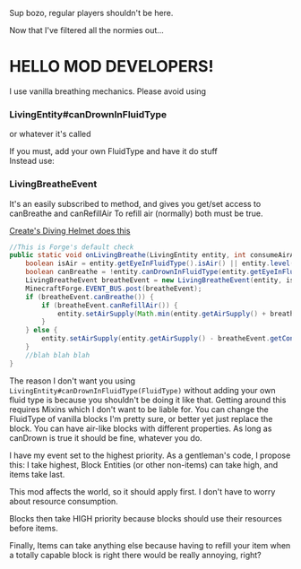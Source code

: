Sup bozo, regular players shouldn't be here.

Now that I've filtered all the normies out...

# HELLO MOD DEVELOPERS!

I use vanilla breathing mechanics. Please avoid using 
### LivingEntity#canDrownInFluidType
or whatever it's called

If you must, add your own FluidType and have it do stuff
<br/>
Instead use:
### LivingBreatheEvent

It's an easily subscribed to method, and gives you get/set access to canBreathe and canRefillAir
To refill air (normally) both must be true.

[Create's Diving Helmet does this](https://github.com/Creators-of-Create/Create/blob/mc1.20.1/dev/src/main/java/com/simibubi/create/content/equipment/armor/DivingHelmetItem.java#L123)
```java
//This is Forge's default check
public static void onLivingBreathe(LivingEntity entity, int consumeAirAmount, int refillAirAmount) {
    boolean isAir = entity.getEyeInFluidType().isAir() || entity.level().getBlockState(BlockPos.containing(entity.getX(), entity.getEyeY(), entity.getZ())).is(net.minecraft.world.level.block.Blocks.BUBBLE_COLUMN);
    boolean canBreathe = !entity.canDrownInFluidType(entity.getEyeInFluidType()) || MobEffectUtil.hasWaterBreathing(entity) || entity instanceof Player && ((Player) entity).getAbilities().invulnerable;
    LivingBreatheEvent breatheEvent = new LivingBreatheEvent(entity, isAir || canBreathe, consumeAirAmount, refillAirAmount, isAir);
    MinecraftForge.EVENT_BUS.post(breatheEvent);
    if (breatheEvent.canBreathe()) {
        if (breatheEvent.canRefillAir()) {
            entity.setAirSupply(Math.min(entity.getAirSupply() + breatheEvent.getRefillAirAmount(), entity.getMaxAirSupply()));
        }
    } else {
        entity.setAirSupply(entity.getAirSupply() - breatheEvent.getConsumeAirAmount());
    }
    //blah blah blah
}
```

The reason I don't want you using `LivingEntity#canDrownInFluidType(FluidType)` without adding your own fluid type is because you shouldn't be doing it like that. Getting around this requires Mixins which I don't want to be liable for.
You can change the FluidType of vanilla blocks I'm pretty sure, or better yet just replace the block. 
You can have air-like blocks with different properties. As long as canDrown is true it should be fine, whatever you do.

I have my event set to the highest priority. As a gentleman's code, I propose this:
I take highest, Block Entities (or other non-items) can take high, and items take last.

This mod affects the world, so it should apply first. I don't have to worry about resource consumption.

Blocks then take HIGH priority because blocks should use their resources before items.

Finally, Items can take anything else because having to refill your item when a totally capable block is right there would be really annoying, right? 
